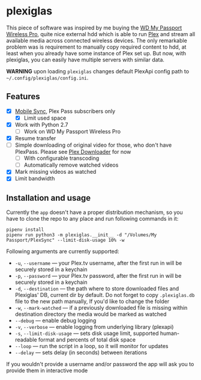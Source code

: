 # plexiglas

This piece of software was inspired by me buying the [WD My Passport Wireless Pro](https://www.wdc.com/products/portable-storage/my-passport-wireless-pro.html),
quite nice external hdd which is able to run [Plex](https://plex.tv) and stream all available
media across connected wireless devices. The only remarkable problem was is requirement
to manually copy required content to hdd, at least when you already have some instance
of Plex set up. But now, with plexiglas, you can easily have multiple servers with similar data.

**WARNING** upon loading `plexiglas` changes default PlexApi config path to `~/.config/plexiglas/config.ini`. 

## Features

* [X] [Mobile Sync](https://support.plex.tv/articles/201082477-quick-guide-to-mobile-sync/), Plex Pass subscribers only
    * [X] Limit used space
* [X] Work with Python 2.7
    * [ ] Work on WD My Passport Wireless Pro
* [X] Resume transfer
* [ ] Simple downloading of original video for those, who don't have PlexPass. Please see [Plex Downloader](https://github.com/danstis/PlexDownloader) for now
    * [ ] With configurable transcoding
    * [ ] Automatically remove watched videos
* [X] Mark missing videos as watched
* [X] Limit bandwidth

## Installation and usage

Currently the `app` doesn't have a proper distribution mechanism, so you have to clone the repo to any place and run
following commands in it:

```
pipenv install
pipenv run python3 -m plexiglas.__init__ -d "/Volumes/My Passport/PlexSync" --limit-disk-usage 10% -w
```

Following arguments are currently supported:

* `-u`, `--username` — your Plex.tv username, after the first run in will be securely stored in a keychain
* `-p`, `--password` — your Plex.tv password, after the first run in will be securely stored in a keychain
* `-d`, `--destination` — the path where to store downloaded files and Plexiglas' DB, current dir by default. Do not
forget to copy `.plexiglas.db` file to the new path manually, If you'd like to change the folder
* `-w`, `--mark-watched` — if a previously downloaded file is missing within destination directory the media would be
marked as watched
* `--debug` — enable debug logging
* `-v`, `--verbose` — enable logging from underlying library (plexapi)
* `-s`, `--limit-disk-usage` — sets disk usage limit, supported human-readable format and percents of total disk space
* `--loop` — run the script in a loop, so it will monitor for updates
* `--delay` — sets delay (in seconds) between iterations 

If you wouldn't provide a username and/or password the app will ask you to provide them in interactive mode
